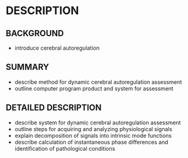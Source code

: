 # DESCRIPTION

## BACKGROUND

- introduce cerebral autoregulation

## SUMMARY

- describe method for dynamic cerebral autoregulation assessment
- outline computer program product and system for assessment

## DETAILED DESCRIPTION

- describe system for dynamic cerebral autoregulation assessment
- outline steps for acquiring and analyzing physiological signals
- explain decomposition of signals into intrinsic mode functions
- describe calculation of instantaneous phase differences and identification of pathological conditions


